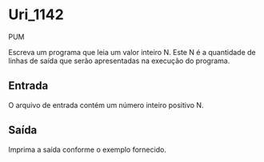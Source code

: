 # Uri_1142
PUM

Escreva um programa que leia um valor inteiro N. Este N é a quantidade de linhas de saída que serão apresentadas na execução do programa.

## Entrada

O arquivo de entrada contém um número inteiro positivo N.

## Saída

Imprima a saída conforme o exemplo fornecido.
